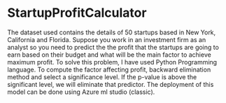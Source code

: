 # StartupProfitCalculator
The dataset used contains the details of 50 startups based in New York, California and Florida.
Suppose you work in an investment firm as an analyst so you need to predict the the profit that the startups are going to earn based on their budget and what will be the main factor to achieve maximum profit.
To solve this problem, I have used Python Programming language. 
To compute the factor affecting profit, backward elimination method and select a significance level. If the p-value is above the significant level, we will eliminate that predictor.
The deployment of this model can be done using Azure ml studio (classic).

